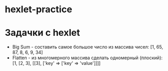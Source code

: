 # hexlet-practice
<h1> Задачки c hexlet</h1>
<ul>
  <li>Big Sum - составить самое большое число из массива чисел:
   [1, 65, 87, 8, 6, 9, 34]</li>
   <li>Flatten - из многомерного массива сделать одномерный (плоский): 
   [1, [2, 3], [[3], ['key' => ['key' => 'value']]]]</li>
</ul>
